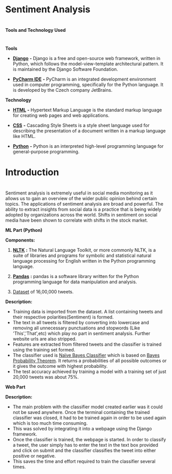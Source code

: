 #

# Sentiment Analysis

#

**Tools and Technology Used**

#

**Tools**

- [**Django**](https://www.djangoproject.com/) **-** Django is a free and open-source web framework, written in Python, which follows the model-view-template architectural pattern. It is maintained by the Django Software Foundation.

- [**PyCharm IDE**](https://www.jetbrains.com/pycharm/) **-** PyCharm is an integrated development environment used in computer programming, specifically for the Python language. It is developed by the Czech company JetBrains.

**Technology**

- [**HTML**](https://html.com/) **-** Hypertext Markup Language is the standard markup language for creating web pages and web applications.

- [**CSS**](https://html.com/) **-** Cascading Style Sheets is a style sheet language used for describing the presentation of a document written in a markup language like HTML.

- [**Python**](https://www.python.org/) **-** Python is an interpreted high-level programming language for general-purpose programming.



# Introduction

#

Sentiment analysis is extremely useful in social media monitoring as it allows us to gain an overview of the wider public opinion behind certain topics. The applications of sentiment analysis are broad and powerful. The ability to extract insights from social data is a practice that is being widely adopted by organizations across the world. Shifts in sentiment on social media have been shown to correlate with shifts in the stock market.

**ML Part (Python)**

**Components:**

1. [**NLTK**](https://www.nltk.org/) **:** The Natural Language Toolkit, or more commonly NLTK, is a suite of libraries and programs for symbolic and statistical natural language processing for English written in the Python programming language.

1. [**Pandas**](https://pandas.pydata.org/) **:** pandas is a software library written for the Python programming language for data manipulation and analysis.

1. [Dataset](https://docs.google.com/file/d/0B04GJPshIjmPRnZManQwWEdTZjg/edit) of 16,00,000 tweets.

**Description:**

- Training data is imported from the dataset. A list containing tweets and their respective polarities(Sentiment) is formed.
- The text in all tweets is filtered by converting into lowercase and removing all unnecessary punctuations and stopwords (Like &#39;This&#39;,&#39;That&#39;,etc) which play no part in sentiment analysis. Further website urls are also stripped.
- Features are extracted from filtered tweets and the classifier is trained using the training set formed.
- The classifier used is [Naïve Bayes Classifier](https://www.analyticsvidhya.com/blog/2017/09/naive-bayes-explained/) which is based on [Bayes Probability Theorem](https://en.wikipedia.org/wiki/Bayes%27_theorem). It returns a probabilities of all possible outcomes or it gives the outcome with highest probability.
- The test accuracy achieved by training a model with a training set of just 20,000 tweets was about 75%.

**Web Part**

**Description:**

- The main problem with the classifier model created earlier was it could not be saved anywhere. Once the terminal containing the trained classifier was closed, it had to be trained again in order to be used again which is too much time consuming.
- This was solved by integrating it into a webpage using the Django framework.
- Once the classifier is trained, the webpage is started. In order to classify a tweet, the user simply has to enter the text in the text box provided and click on submit and the classifier classifies the tweet into either positive or negative.
- This saves the time and effort required to train the classifier several times.